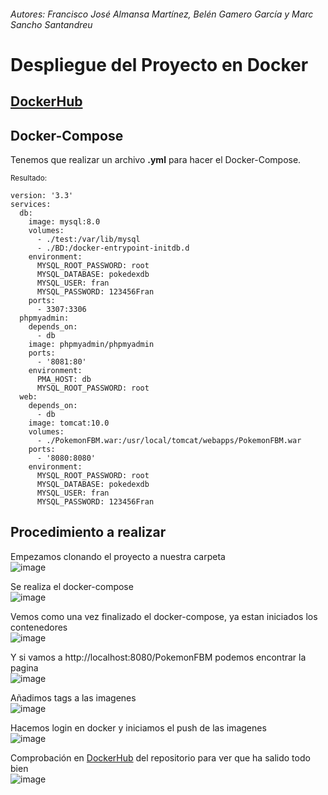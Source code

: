 ###### Autores: Francisco José Almansa Martínez, Belén Gamero García y Marc Sancho Santandreu

# Despliegue del Proyecto en Docker

## [DockerHub](https://hub.docker.com/r/marcsancho00/pokemon)

## Docker-Compose
Tenemos que realizar un archivo **.yml** para hacer el Docker-Compose.

<sup> Resultado: </sup>

```
version: '3.3'
services:
  db:
    image: mysql:8.0
    volumes:
      - ./test:/var/lib/mysql
      - ./BD:/docker-entrypoint-initdb.d
    environment:
      MYSQL_ROOT_PASSWORD: root
      MYSQL_DATABASE: pokedexdb
      MYSQL_USER: fran
      MYSQL_PASSWORD: 123456Fran
    ports:
      - 3307:3306
  phpmyadmin:
    depends_on:
      - db
    image: phpmyadmin/phpmyadmin
    ports:
      - '8081:80'
    environment:
      PMA_HOST: db
      MYSQL_ROOT_PASSWORD: root
  web:
    depends_on:
      - db
    image: tomcat:10.0
    volumes:
      - ./PokemonFBM.war:/usr/local/tomcat/webapps/PokemonFBM.war
    ports:
      - '8080:8080'
    environment:
      MYSQL_ROOT_PASSWORD: root
      MYSQL_DATABASE: pokedexdb
      MYSQL_USER: fran
      MYSQL_PASSWORD: 123456Fran
```

## Procedimiento a realizar

Empezamos clonando el proyecto a nuestra carpeta <br>
![image](https://user-images.githubusercontent.com/91566044/172072376-181eee78-b6ae-495f-8b32-5298884d747b.png)

Se realiza el docker-compose <br>
![image](https://user-images.githubusercontent.com/91566044/172072393-51a61bdd-a57f-4127-92f2-f52c314951b7.png)

Vemos como una vez finalizado el docker-compose, ya estan iniciados los contenedores <br>
![image](https://user-images.githubusercontent.com/91566044/172072464-e1cb48df-6cf4-4484-a292-fcc4eb4834a6.png)

Y si vamos a http://localhost:8080/PokemonFBM podemos encontrar la pagina <br>
![image](https://user-images.githubusercontent.com/91566044/172072509-8a769e58-749c-4381-b28e-294804ecbe52.png)

Añadimos tags a las imagenes <br>
![image](https://user-images.githubusercontent.com/91566044/172071425-5286eb54-0695-430c-89a2-2b014504f445.png)

Hacemos login en docker y iniciamos el push de las imagenes <br>
![image](https://user-images.githubusercontent.com/91566044/172071576-672c1ab7-a88d-4ffc-89c2-66107d619c64.png)

Comprobación en [DockerHub](https://hub.docker.com/r/marcsancho00/pokemon) del repositorio para ver que ha salido todo bien <br>
![image](https://user-images.githubusercontent.com/91566044/172071617-769e9023-6378-46ff-8770-f7a613e13077.png)

